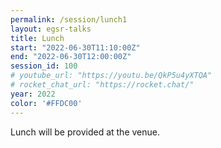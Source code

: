 ```yaml
---
permalink: /session/lunch1
layout: egsr-talks
title: Lunch
start: "2022-06-30T11:10:00Z"
end: "2022-06-30T12:00:00Z"
session_id: 100
# youtube_url: "https://youtu.be/QkP5u4yXTQA"
# rocket_chat_url: "https://rocket.chat/"
year: 2022
color: '#FFDC00'
---
```


Lunch will be provided at the venue.
